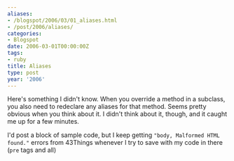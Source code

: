 ```yaml
---
aliases:
- /blogspot/2006/03/01_aliases.html
- /post/2006/aliases/
categories:
- Blogspot
date: 2006-03-01T00:00:00Z
tags:
- ruby
title: Aliases
type: post
year: '2006'
---
```

Here's something I didn't know. When you override a method in a subclass, you
also need to redeclare any aliases for that method. Seems pretty obvious when
you think about it. I didn't think about it, though, and it caught me up for a
few minutes.
<!--more-->

I'd post a block of sample code, but I keep getting `"body, Malformed HTML found."`
errors from 43Things whenever I try to save with my code in there (`pre` tags and
all)
